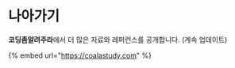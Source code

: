 # 나아가기

**코딩좀알려주라**에서 더 많은 자료와 레퍼런스를 공개합니다. \(계속 업데이트\)

{% embed url="https://coalastudy.com" %}



